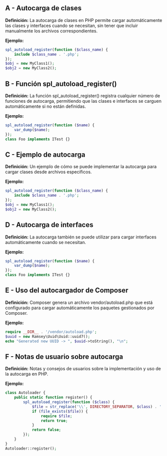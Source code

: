 ## A - Autocarga de clases

**Definición:** La autocarga de clases en PHP permite cargar automáticamente las clases y interfaces cuando se necesitan, sin tener que incluir manualmente los archivos correspondientes.

**Ejemplo:**

```php
spl_autoload_register(function ($class_name) {
    include $class_name . '.php';
});
$obj = new MyClass1();
$obj2 = new MyClass2();
```

## B - Función spl_autoload_register()

**Definición:** La función spl_autoload_register() registra cualquier número de funciones de autocarga, permitiendo que las clases e interfaces se carguen automáticamente si no están definidas.

**Ejemplo:**

```php
spl_autoload_register(function ($name) {
    var_dump($name);
});
class Foo implements ITest {}
```

## C - Ejemplo de autocarga

**Definición:** Un ejemplo de cómo se puede implementar la autocarga para cargar clases desde archivos específicos.

**Ejemplo:**

```php
spl_autoload_register(function ($class_name) {
    include $class_name . '.php';
});
$obj = new MyClass1();
$obj2 = new MyClass2();
```

## D - Autocarga de interfaces

**Definición:** La autocarga también se puede utilizar para cargar interfaces automáticamente cuando se necesitan.

**Ejemplo:**

```php
spl_autoload_register(function ($name) {
    var_dump($name);
});
class Foo implements ITest {}
```

## E - Uso del autocargador de Composer

**Definición:** Composer genera un archivo vendor/autoload.php que está configurado para cargar automáticamente los paquetes gestionados por Composer.

**Ejemplo:**

```php
require __DIR__ . '/vendor/autoload.php';
$uuid = new Ramsey\Uuid\Uuid::uuid7();
echo "Generated new UUID -> ", $uuid->toString(), "\n";
```

## F - Notas de usuario sobre autocarga

**Definición:** Notas y consejos de usuarios sobre la implementación y uso de la autocarga en PHP.

**Ejemplo:**

```php
class Autoloader {
    public static function register() {
        spl_autoload_register(function ($class) {
            $file = str_replace('\\', DIRECTORY_SEPARATOR, $class) . '.php';
            if (file_exists($file)) {
                require $file;
                return true;
            }
            return false;
        });
    }
}
Autoloader::register();
```
